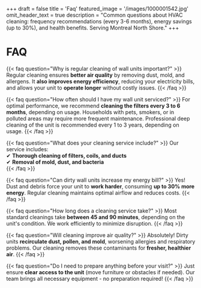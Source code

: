 +++
draft = false
title = 'Faq'
featured_image = '/images/1000001542.jpg'
omit_header_text = true
description = "Common questions about HVAC cleaning: frequency recommendations (every 3-6 months), energy savings (up to 30%), and health benefits. Serving Montreal North Shore."
+++

# FAQ 

{{< faq question="Why is regular cleaning of wall units important?" >}}
Regular cleaning ensures **better air quality** by removing dust, mold, and allergens. It **also improves energy efficiency**, reducing your electricity bills, and allows your unit to **operate longer** without costly issues.
{{< /faq >}}

{{< faq question="How often should I have my wall unit serviced?" >}}
For optimal performance, we recommend **cleaning the filters every 3 to 6 months**, depending on usage. Households with pets, smokers, or in polluted areas may require more frequent maintenance. Professional deep cleaning of the unit is recommended every 1 to 3 years, depending on usage.
{{< /faq >}}

{{< faq question="What does your cleaning service include?" >}}
Our service includes:  
✔ **Thorough cleaning of filters, coils, and ducts**  
✔ **Removal of mold, dust, and bacteria**  
{{< /faq >}}

{{< faq question="Can dirty wall units increase my energy bill?" >}}
Yes! Dust and debris force your unit to **work harder**, consuming **up to 30% more energy**. Regular cleaning maintains optimal airflow and reduces costs.
{{< /faq >}}

{{< faq question="How long does a cleaning service take?" >}}
Most standard cleanings take **between 45 and 90 minutes**, depending on the unit's condition. We work efficiently to minimize disruption.
{{< /faq >}}

{{< faq question="Will cleaning improve air quality?" >}}
Absolutely! Dirty units **recirculate dust, pollen, and mold**, worsening allergies and respiratory problems. Our cleaning removes these contaminants for **fresher, healthier air**.
{{< /faq >}}

{{< faq question="Do I need to prepare anything before your visit?" >}}
Just ensure **clear access to the unit** (move furniture or obstacles if needed). Our team brings all necessary equipment - no preparation required!
{{< /faq >}}